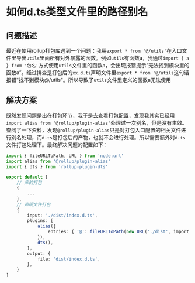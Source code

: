 # 如何d.ts类型文件里的路径别名

## 问题描述

最近在使用rollup打包库遇到一个问题：我用`export * from '@/utils'`在入口文件里导出`utils`里面所有对外暴露的函数。例如`utils`有函数a，我通过`import { a } from '包名'`方式使用`utils`文件里的函数a，会出现报错提示“无法找到模块里的函数a”。经过排查是打包后的`xx.d.ts`声明文件里`export * from '@/utils`这句话报错"找不到模块@/utils"。所以导致了`utils`文件里定义的函数a无法使用

## 解决方案

既然发现问题是出在打包环节，我于是去查看打包配置，发现我其实已经用`import alias from '@rollup/plugin-alias'`处理过一次别名，但是没有生效。查阅了一下资料，发现`@rollup/plugin-alias`只是对打包入口配置的相关文件进行别名处理，而`d.ts`是打包后的产物，也就不会进行处理。所以需要额外对`d.ts`文件打包处理下。最终解决问题的配置如下：

```ts
import { fileURLToPath, URL } from 'node:url'
import alias from '@rollup/plugin-alias'
import { dts } from 'rollup-plugin-dts'

export default [
    // 库的打包
    {
        ...
    },
    // 声明文件打包
    {
        input: './dist/index.d.ts',
        plugins: [
            alias({
                entries: { '@': fileURLToPath(new URL('./dist', import.meta.url)) },
            }),
            dts(),
        ],
        output: {
            file: 'dist/index.d.ts',
        },
    }
]
```
